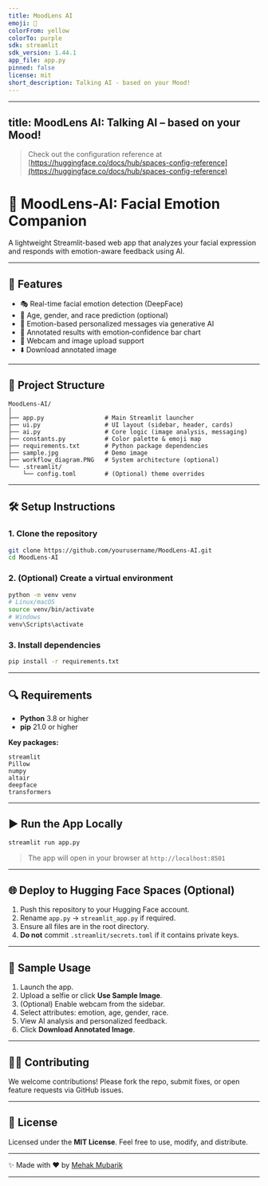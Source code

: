 ```yaml
---
title: MoodLens AI
emoji: 👀
colorFrom: yellow
colorTo: purple
sdk: streamlit
sdk_version: 1.44.1
app_file: app.py
pinned: false
license: mit
short_description: Talking AI - based on your Mood!
---
```


---

## title: MoodLens AI: Talking AI – based on your Mood!

> Check out the configuration reference at [https://huggingface.co/docs/hub/spaces-config-reference](https://huggingface.co/docs/hub/spaces-config-reference)

# 🧠 MoodLens-AI: Facial Emotion Companion

A lightweight Streamlit-based web app that analyzes your facial expression and responds with emotion-aware feedback using AI.

---

## 🚀 Features

* 🎭 Real-time facial emotion detection (DeepFace)
* 👤 Age, gender, and race prediction (optional)
* 💬 Emotion-based personalized messages via generative AI
* 🌈 Annotated results with emotion‐confidence bar chart
* 📸 Webcam and image upload support
* ⬇️ Download annotated image

---

## 📁 Project Structure

```text
MoodLens-AI/
│
├── app.py                 # Main Streamlit launcher
├── ui.py                  # UI layout (sidebar, header, cards)
├── ai.py                  # Core logic (image analysis, messaging)
├── constants.py           # Color palette & emoji map
├── requirements.txt       # Python package dependencies
├── sample.jpg             # Demo image
├── workflow_diagram.PNG   # System architecture (optional)
└── .streamlit/
    └── config.toml        # (Optional) theme overrides
```

---

## 🛠️ Setup Instructions

### 1. Clone the repository

```bash
git clone https://github.com/yourusername/MoodLens-AI.git
cd MoodLens-AI
```

### 2. (Optional) Create a virtual environment

```bash
python -m venv venv
# Linux/macOS
source venv/bin/activate
# Windows
venv\Scripts\activate
```

### 3. Install dependencies

```bash
pip install -r requirements.txt
```

---

## 🔍 Requirements

* **Python** 3.8 or higher
* **pip** 21.0 or higher

**Key packages:**

```
streamlit
Pillow
numpy
altair
deepface
transformers
```

---

## ▶️ Run the App Locally

```bash
streamlit run app.py
```

> The app will open in your browser at `http://localhost:8501`

---

## 🌐 Deploy to Hugging Face Spaces (Optional)

1. Push this repository to your Hugging Face account.
2. Rename `app.py` → `streamlit_app.py` if required.
3. Ensure all files are in the root directory.
4. **Do not** commit `.streamlit/secrets.toml` if it contains private keys.

---

## 🧪 Sample Usage

1. Launch the app.
2. Upload a selfie or click **Use Sample Image**.
3. (Optional) Enable webcam from the sidebar.
4. Select attributes: emotion, age, gender, race.
5. View AI analysis and personalized feedback.
6. Click **Download Annotated Image**.

---

## 👨‍💻 Contributing

We welcome contributions!
Please fork the repo, submit fixes, or open feature requests via GitHub issues.

---

## 🧾 License

Licensed under the **MIT License**.
Feel free to use, modify, and distribute.

---

✨ Made with ❤️ by [Mehak Mubarik](https://github.com/mhk12345)

---


